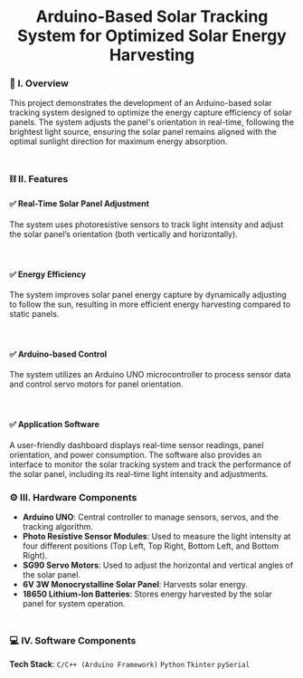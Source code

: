 <div align="center">
  <h1>Arduino-Based Solar Tracking System for Optimized Solar Energy Harvesting</h1>
</div>

### 🧐 I. Overview

This project demonstrates the development of an Arduino-based solar tracking system designed to optimize the energy capture efficiency of solar panels. The system adjusts the panel's orientation in real-time, following the brightest light source, ensuring the solar panel remains aligned with the optimal sunlight direction for maximum energy absorption.
<br><br>
##

### ⛓️ II. Features

#### ✅ Real-Time Solar Panel Adjustment
The system uses photoresistive sensors to track light intensity and adjust the solar panel’s orientation (both vertically and horizontally).
<br><br><br>

#### ✅ Energy Efficiency
The system improves solar panel energy capture by dynamically adjusting to follow the sun, resulting in more efficient energy harvesting compared to static panels.
<br><br><br>

#### ✅ Arduino-based Control
The system utilizes an Arduino UNO microcontroller to process sensor data and control servo motors for panel orientation.
<br><br><br>

#### ✅ Application Software
A user-friendly dashboard displays real-time sensor readings, panel orientation, and power consumption. The software also provides an interface to monitor the solar tracking system and track the performance of the solar panel, including its real-time light intensity and adjustments.

### ⚙️ III. Hardware Components

- **Arduino UNO**: Central controller to manage sensors, servos, and the tracking algorithm.<br>
- **Photo Resistive Sensor Modules**: Used to measure the light intensity at four different positions (Top Left, Top Right, Bottom Left, and Bottom Right).<br>
- **SG90 Servo Motors**: Used to adjust the horizontal and vertical angles of the solar panel.<br>
- **6V 3W Monocrystalline Solar Panel**: Harvests solar energy.<br>
- **18650 Lithium-Ion Batteries**: Stores energy harvested by the solar panel for system operation.
<br><br>
##

### 💻 IV. Software Components

**Tech Stack**: ``C/C++ (Arduino Framework)`` ``Python`` ``Tkinter`` ``pySerial``
<br><br>
##


